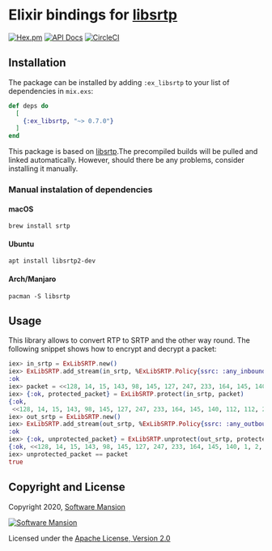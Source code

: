 # Elixir bindings for [libsrtp]

[![Hex.pm](https://img.shields.io/hexpm/v/ex_libsrtp.svg)](https://hex.pm/packages/ex_libsrtp)
[![API Docs](https://img.shields.io/badge/api-docs-yellow.svg?style=flat)](https://hexdocs.pm/ex_libsrtp/)
[![CircleCI](https://circleci.com/gh/membraneframework/ex_libsrtp.svg?style=svg)](https://circleci.com/gh/membraneframework/ex_libsrtp)

## Installation

The package can be installed by adding `:ex_libsrtp` to your list of dependencies in `mix.exs`:

```elixir
def deps do
  [
    {:ex_libsrtp, "~> 0.7.0"}
  ]
end
```

This package is based on [libsrtp](https://github.com/cisco/libsrtp).The precompiled builds will be pulled and linked automatically. However, should there be any problems, consider installing it manually.

### Manual instalation of dependencies

#### macOS

```shell
brew install srtp
```

#### Ubuntu

```shell
apt install libsrtp2-dev
```

#### Arch/Manjaro

```shell
pacman -S libsrtp
```

## Usage

This library allows to convert RTP to SRTP and the other way round. The following snippet shows how to encrypt and decrypt a packet:

```elixir
iex> in_srtp = ExLibSRTP.new()
iex> ExLibSRTP.add_stream(in_srtp, %ExLibSRTP.Policy{ssrc: :any_inbound, key: "aaaaaaaaaaaaaaaaaaaaaaaaaaaaaa"})
:ok
iex> packet = <<128, 14, 15, 143, 98, 145, 127, 247, 233, 164, 145, 140, 1, 2, 3, 4>>
iex> {:ok, protected_packet} = ExLibSRTP.protect(in_srtp, packet)
{:ok,
 <<128, 14, 15, 143, 98, 145, 127, 247, 233, 164, 145, 140, 112, 112, 222, 241, 148, 205, 10, 185, 78, 20, 27, 103, 2, 207>>}
iex> out_srtp = ExLibSRTP.new()
iex> ExLibSRTP.add_stream(out_srtp, %ExLibSRTP.Policy{ssrc: :any_outbound, key: "aaaaaaaaaaaaaaaaaaaaaaaaaaaaaa"})
:ok
iex> {:ok, unprotected_packet} = ExLibSRTP.unprotect(out_srtp, protected_packet)
{:ok, <<128, 14, 15, 143, 98, 145, 127, 247, 233, 164, 145, 140, 1, 2, 3, 4>>}
iex> unprotected_packet == packet
true
```

## Copyright and License

Copyright 2020, [Software Mansion](https://swmansion.com/?utm_source=git&utm_medium=readme&utm_campaign=ex_libsrtp)

[![Software Mansion](https://logo.swmansion.com/logo?color=white&variant=desktop&width=200&tag=membrane-github)](https://swmansion.com/?utm_source=git&utm_medium=readme&utm_campaign=ex_libsrtp)

Licensed under the [Apache License, Version 2.0](LICENSE)

[libsrtp]: https://github.com/cisco/libsrtp
